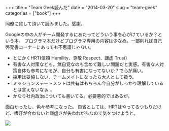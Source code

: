 +++
title = "Team Geek読んだ"
date = "2014-03-20"
slug = "team-geek"
categories = ["book"]
+++

同僚に貸して頂いて読みました。感謝。

Googleの中の人がチーム開発するにあたってどういう事を心がけているか？という本。
プログラマ本だけどプログラマ専用の内容は少なめ。一部削れば自己啓発書コーナーにあっても不思議じゃない。

- とにかくHRT(信頼 Humility、尊敬 Respect、謙虚 Trust)
- 有害な人対策なども。無自覚なのも含めて難しい問題だと実感。有害な人対策自体も参考になるが、自分も有害になってないか？で心が痛い。
- 採用は妥協しない、チームメイトになったら大人として扱う。
- ミッションステートメントは共有はもちろん今自分がしっかり理解しているとは言えないなぁ…
- かなり社内政治についても書いてる。必要悪的ではあるが。

面白かったし、色々参考になった。
自省としては、HRTはやってるつもりだけど、嗜好が合わないと謙虚さが失われがちなので気をつけようと。

<a href="http://www.amazon.co.jp/gp/product/4873116309/ref=as_li_ss_il?ie=UTF8&camp=247&creative=7399&creativeASIN=4873116309&linkCode=as2&tag=u1tnk-22"><img border="0" src="http://ecx.images-amazon.com/images/I/41SlY0zvpKL._SL160_.jpg" ></a><img src="http://ir-jp.amazon-adsystem.com/e/ir?t=u1tnk-22&l=as2&o=9&a=4873116309" width="1" height="1" border="0" alt="" style="border:none !important; margin:0px !important;" />
